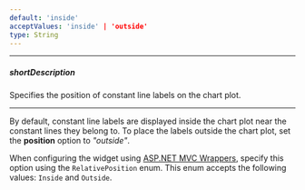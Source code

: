 ```yaml
---
default: 'inside'
acceptValues: 'inside' | 'outside'
type: String
---
```

---
##### shortDescription
Specifies the position of constant line labels on the chart plot.

---
By default, constant line labels are displayed inside the chart plot near the constant lines they belong to. To place the labels outside the chart plot, set the **position** option to *"outside"*.

When configuring the widget using [ASP.NET MVC Wrappers](/concepts/35%20ASP.NET%20MVC%20Wrappers/20%20Fundamentals '/Documentation/Guide/ASP.NET_MVC_Wrappers/Fundamentals/'), specify this option using the `RelativePosition` enum. This enum accepts the following values: `Inside` and `Outside`.